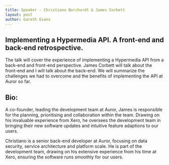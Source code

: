 ```yaml
---
title: Speaker - Christiano Borchardt & James Corbett
layout: post
author: Gareth Evans
---
```


## Implementing a Hypermedia API. A front-end and back-end retrospective.
  
The talk will cover the experience of implementing a Hypermedia API from a back-end and front-end perspective. James Corbett will talk about the front-end and I will talk about the back-end. We will summarize the challenges we had to overcome and the benefits of implementing the API at Auror so far.

## Bio:
 
A co-founder, leading the development team at Auror, James is responsible for the planning, prioritising and collaboration within the team. Drawing on his invaluable experience from Xero, he oversees the development team in bringing their new software updates and intuitive feature adaptions to our users.

Christiano is a senior back-end developer at Auror, focusing on data security, service architecture and platform scale. He is part of the development team, drawing on his extensive experience from his time at Xero, ensuring the software runs smoothly for our users.
